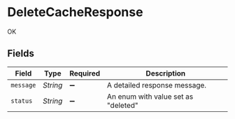 # DeleteCacheResponse

OK


## Fields

| Field                               | Type                                | Required                            | Description                         |
| ----------------------------------- | ----------------------------------- | ----------------------------------- | ----------------------------------- |
| `message`                           | *String*                            | :heavy_minus_sign:                  | A detailed response message.        |
| `status`                            | *String*                            | :heavy_minus_sign:                  | An enum with value set as "deleted" |